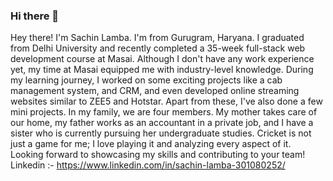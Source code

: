 ### Hi there 👋

Hey there! I'm Sachin Lamba.  I'm from Gurugram, Haryana. I graduated from Delhi University and recently completed a 35-week full-stack web development course at Masai. Although I don't have any work experience yet, my time at Masai equipped me with industry-level knowledge. During my learning journey, I worked on some exciting projects like a cab management system, and CRM, and even developed online streaming websites similar to ZEE5 and Hotstar. Apart from these, I've also done a few mini projects. In my family, we are four members. My mother takes care of our home, my father works as an accountant in a private job, and I have a sister who is currently pursuing her undergraduate studies. Cricket is not just a game for me; I love playing it and analyzing every aspect of it. Looking forward to showcasing my skills and contributing to your team!
Linkedin :-  https://www.linkedin.com/in/sachin-lamba-301080252/
